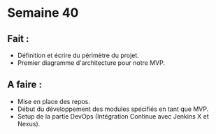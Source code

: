 # Semaine 40

## Fait :

- Définition et écrire du périmètre du projet.
- Premier diagramme d'architecture pour notre MVP.

## A faire : 

- Mise en place des repos.
- Début du développement des modules spécifiés en tant que MVP.
- Setup de la partie DevOps (Intégration Continue avec Jenkins X et Nexus).

